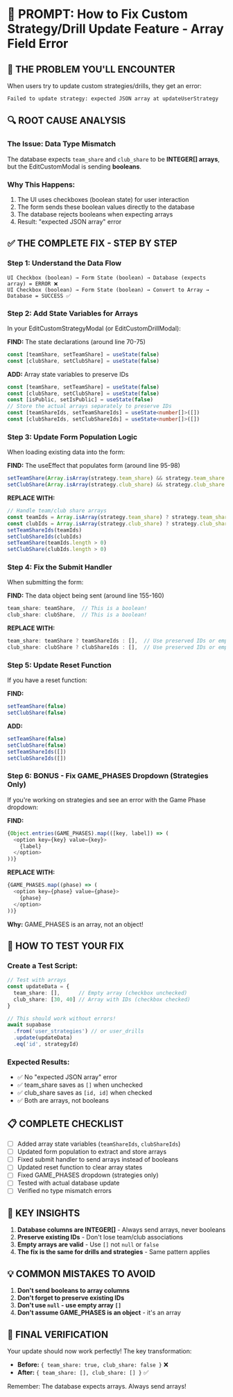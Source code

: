 # 🎯 PROMPT: How to Fix Custom Strategy/Drill Update Feature - Array Field Error

## 🔴 THE PROBLEM YOU'LL ENCOUNTER
When users try to update custom strategies/drills, they get an error:
```
Failed to update strategy: expected JSON array at updateUserStrategy
```

## 🔍 ROOT CAUSE ANALYSIS

### The Issue: Data Type Mismatch
The database expects `team_share` and `club_share` to be **INTEGER[] arrays**, but the EditCustomModal is sending **booleans**.

### Why This Happens:
1. The UI uses checkboxes (boolean state) for user interaction
2. The form sends these boolean values directly to the database
3. The database rejects booleans when expecting arrays
4. Result: "expected JSON array" error

## ✅ THE COMPLETE FIX - STEP BY STEP

### Step 1: Understand the Data Flow
```
UI Checkbox (boolean) → Form State (boolean) → Database (expects array) = ERROR ❌
UI Checkbox (boolean) → Form State (boolean) → Convert to Array → Database = SUCCESS ✅
```

### Step 2: Add State Variables for Arrays
In your EditCustomStrategyModal (or EditCustomDrillModal):

**FIND:** The state declarations (around line 70-75)
```typescript
const [teamShare, setTeamShare] = useState(false)
const [clubShare, setClubShare] = useState(false)
```

**ADD:** Array state variables to preserve IDs
```typescript
const [teamShare, setTeamShare] = useState(false)
const [clubShare, setClubShare] = useState(false)
const [isPublic, setIsPublic] = useState(false)
// Store the actual arrays separately to preserve IDs
const [teamShareIds, setTeamShareIds] = useState<number[]>([])
const [clubShareIds, setClubShareIds] = useState<number[]>([])
```

### Step 3: Update Form Population Logic
When loading existing data into the form:

**FIND:** The useEffect that populates form (around line 95-98)
```typescript
setTeamShare(Array.isArray(strategy.team_share) && strategy.team_share.length > 0)
setClubShare(Array.isArray(strategy.club_share) && strategy.club_share.length > 0)
```

**REPLACE WITH:**
```typescript
// Handle team/club share arrays
const teamIds = Array.isArray(strategy.team_share) ? strategy.team_share : []
const clubIds = Array.isArray(strategy.club_share) ? strategy.club_share : []
setTeamShareIds(teamIds)
setClubShareIds(clubIds)
setTeamShare(teamIds.length > 0)
setClubShare(clubIds.length > 0)
```

### Step 4: Fix the Submit Handler
When submitting the form:

**FIND:** The data object being sent (around line 155-160)
```typescript
team_share: teamShare,  // This is a boolean!
club_share: clubShare,  // This is a boolean!
```

**REPLACE WITH:**
```typescript
team_share: teamShare ? teamShareIds : [],  // Use preserved IDs or empty array
club_share: clubShare ? clubShareIds : [],  // Use preserved IDs or empty array
```

### Step 5: Update Reset Function
If you have a reset function:

**FIND:**
```typescript
setTeamShare(false)
setClubShare(false)
```

**ADD:**
```typescript
setTeamShare(false)
setClubShare(false)
setTeamShareIds([])
setClubShareIds([])
```

### Step 6: BONUS - Fix GAME_PHASES Dropdown (Strategies Only)
If you're working on strategies and see an error with the Game Phase dropdown:

**FIND:**
```typescript
{Object.entries(GAME_PHASES).map(([key, label]) => (
  <option key={key} value={key}>
    {label}
  </option>
))}
```

**REPLACE WITH:**
```typescript
{GAME_PHASES.map((phase) => (
  <option key={phase} value={phase}>
    {phase}
  </option>
))}
```

**Why:** GAME_PHASES is an array, not an object!

## 🧪 HOW TO TEST YOUR FIX

### Create a Test Script:
```typescript
// Test with arrays
const updateData = {
  team_share: [],      // Empty array (checkbox unchecked)
  club_share: [30, 40] // Array with IDs (checkbox checked)
}

// This should work without errors!
await supabase
  .from('user_strategies') // or user_drills
  .update(updateData)
  .eq('id', strategyId)
```

### Expected Results:
- ✅ No "expected JSON array" error
- ✅ team_share saves as `[]` when unchecked
- ✅ club_share saves as `[id, id]` when checked
- ✅ Both are arrays, not booleans

## 📋 COMPLETE CHECKLIST

- [ ] Added array state variables (`teamShareIds`, `clubShareIds`)
- [ ] Updated form population to extract and store arrays
- [ ] Fixed submit handler to send arrays instead of booleans
- [ ] Updated reset function to clear array states
- [ ] Fixed GAME_PHASES dropdown (strategies only)
- [ ] Tested with actual database update
- [ ] Verified no type mismatch errors

## 🎯 KEY INSIGHTS

1. **Database columns are INTEGER[]** - Always send arrays, never booleans
2. **Preserve existing IDs** - Don't lose team/club associations
3. **Empty arrays are valid** - Use `[]` not `null` or `false`
4. **The fix is the same for drills and strategies** - Same pattern applies

## 💡 COMMON MISTAKES TO AVOID

1. **Don't send booleans to array columns**
2. **Don't forget to preserve existing IDs**
3. **Don't use `null` - use empty array `[]`**
4. **Don't assume GAME_PHASES is an object** - it's an array

## 🚀 FINAL VERIFICATION

Your update should now work perfectly! The key transformation:
- **Before:** `{ team_share: true, club_share: false }` ❌
- **After:** `{ team_share: [], club_share: [] }` ✅

Remember: The database expects arrays. Always send arrays!